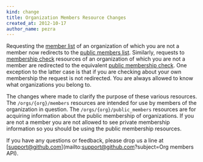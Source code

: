 ```yaml
---
kind: change
title: Organization Members Resource Changes
created_at: 2012-10-17
author_name: pezra
---
```


Requesting the [member list](/v3/orgs/members/index.html#members-list) of an organization of which you are not a member now redirects to the [public members list](v3/orgs/members/index.html#public-members-list). Similarly, requests to [membership check](/v3/orgs/members/index.html#check-membership) resources of an organization of which you are not a member are redirected to the equivalent [public membership check](/v3/orgs/members/index.html#check-public-membership). One exception to the latter case is that if you are checking about your own membership the request is not redirected. You are always allowed to know what organizations you belong to.

The changes where made to clarify the purpose of these various resources. The `/orgs/{org}/members` resources are intended for use by members of the organization in question. The `/orgs/{org}/public_members` resources are for acquiring information about the public membership of organizations. If you are not a member you are not allowed to see private membership information so you should be using the public membership resources.

If you have any questions or feedback, please drop us a line at
[support@github.com](mailto:support@github.com?subject=Org members API).
